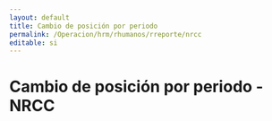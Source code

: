 ```yaml
---
layout: default
title: Cambio de posición por periodo
permalink: /Operacion/hrm/rhumanos/rreporte/nrcc
editable: si
---
```


# Cambio de posición por periodo - NRCC  
